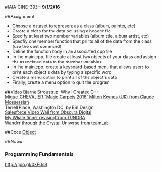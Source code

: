 #IAIA-CINE-392H
**9/1/2016**

##Assignment
* Choose a dataset to represent as a class (album, painter, etc)  
* Create a class for the data set using a header file  
* Specify at least two member variables (album title, album artist, etc)  
* Specfiy one member function that prints all of the data from the class (use the cout command)  
* Define the function body in an associated cpp file  
* In the main.cpp, file create at least two objects of your class and assign the associated data to the member variables  
* In the main.cpp, create a keyboard-based menu that allows users to print each object's data by typing a specific word
* Create a menu option to print all of the object's data  
* Finally, create a menu option to quit the program   

##Video
[Bjarne Stroustrup: Why I Created C++](https://www.youtube.com/watch?v=JBjjnqG0BP8)  
[Miguel CHEVALIER “Magic Carpets 2016” Milton Keynes (UK) from Claude Mossessian](https://vimeo.com/175555433)  
[Terrell Place, Washington DC, by ESI Design](https://vimeo.com/172745960)  
[Salesforce Video Wall from Obscura Digital](https://vimeo.com/175865167)  
[My Whale (inner revision)from TUNDRA](https://vimeo.com/177685943)  
[Wander through the Crystal Universe from teamLab](https://vimeo.com/175495660)  

##Code
[Object](../demo/006_Object)  

##Notes

### Programming Fundamentals
http://goo.gl/0KF0sB
